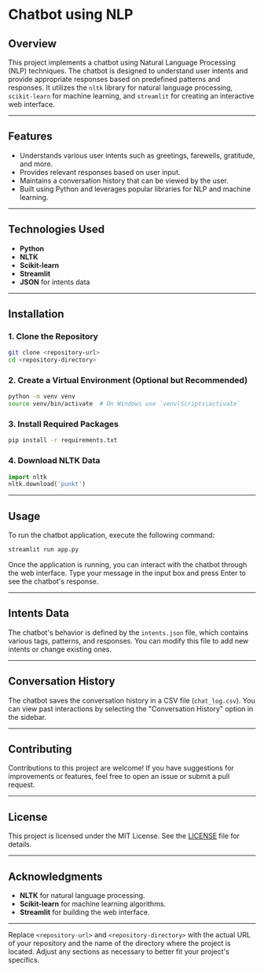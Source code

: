 # Chatbot using NLP

## Overview

This project implements a chatbot using Natural Language Processing (NLP) techniques. The chatbot is designed to understand user intents and provide appropriate responses based on predefined patterns and responses. It utilizes the `nltk` library for natural language processing, `scikit-learn` for machine learning, and `streamlit` for creating an interactive web interface.

---

## Features

- Understands various user intents such as greetings, farewells, gratitude, and more.
- Provides relevant responses based on user input.
- Maintains a conversation history that can be viewed by the user.
- Built using Python and leverages popular libraries for NLP and machine learning.

---

## Technologies Used

- **Python**
- **NLTK**
- **Scikit-learn**
- **Streamlit**
- **JSON** for intents data

---

## Installation

### 1. Clone the Repository

```bash
git clone <repository-url>
cd <repository-directory>
```

### 2. Create a Virtual Environment (Optional but Recommended)

```bash
python -m venv venv
source venv/bin/activate  # On Windows use `venv\Scripts\activate`
```

### 3. Install Required Packages

```bash
pip install -r requirements.txt
```

### 4. Download NLTK Data

```python
import nltk
nltk.download('punkt')
```

---

## Usage

To run the chatbot application, execute the following command:

```bash
streamlit run app.py
```

Once the application is running, you can interact with the chatbot through the web interface. Type your message in the input box and press Enter to see the chatbot's response.

---

## Intents Data

The chatbot's behavior is defined by the `intents.json` file, which contains various tags, patterns, and responses. You can modify this file to add new intents or change existing ones.

---

## Conversation History

The chatbot saves the conversation history in a CSV file (`chat_log.csv`). You can view past interactions by selecting the "Conversation History" option in the sidebar.

---

## Contributing

Contributions to this project are welcome! If you have suggestions for improvements or features, feel free to open an issue or submit a pull request.

---

## License

This project is licensed under the MIT License. See the [LICENSE](LICENSE) file for details.

---

## Acknowledgments

- **NLTK** for natural language processing.
- **Scikit-learn** for machine learning algorithms.
- **Streamlit** for building the web interface.

---

Replace `<repository-url>` and `<repository-directory>` with the actual URL of your repository and the name of the directory where the project is located. Adjust any sections as necessary to better fit your project's specifics.
